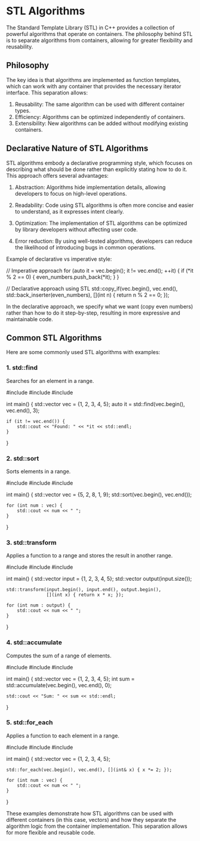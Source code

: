 
# STL Algorithms

The Standard Template Library (STL) in C++ provides a collection of powerful algorithms that operate on containers. The philosophy behind STL is to separate algorithms from containers, allowing for greater flexibility and reusability.

## Philosophy

The key idea is that algorithms are implemented as function templates, which can work with any container that provides the necessary iterator interface. This separation allows:

1. Reusability: The same algorithm can be used with different container types.
2. Efficiency: Algorithms can be optimized independently of containers.
3. Extensibility: New algorithms can be added without modifying existing containers.


## Declarative Nature of STL Algorithms

STL algorithms embody a declarative programming style, which focuses on describing what should be done rather than explicitly stating how to do it. This approach offers several advantages:

1. Abstraction: Algorithms hide implementation details, allowing developers to focus on high-level operations.

2. Readability: Code using STL algorithms is often more concise and easier to understand, as it expresses intent clearly.

3. Optimization: The implementation of STL algorithms can be optimized by library developers without affecting user code.

4. Error reduction: By using well-tested algorithms, developers can reduce the likelihood of introducing bugs in common operations.

Example of declarative vs imperative style:


// Imperative approach
for (auto it = vec.begin(); it != vec.end(); ++it) {
    if (*it % 2 == 0) {
        even_numbers.push_back(*it);
    }
}

// Declarative approach using STL
std::copy_if(vec.begin(), vec.end(), std::back_inserter(even_numbers),
             [](int n) { return n % 2 == 0; });


In the declarative approach, we specify what we want (copy even numbers) rather than how to do it step-by-step, resulting in more expressive and maintainable code.

## Common STL Algorithms

Here are some commonly used STL algorithms with examples:

### 1. std::find

Searches for an element in a range.


#include <algorithm>
#include <vector>
#include <iostream>

int main() {
    std::vector<int> vec = {1, 2, 3, 4, 5};
    auto it = std::find(vec.begin(), vec.end(), 3);
    
    if (it != vec.end()) {
        std::cout << "Found: " << *it << std::endl;
    }
}


### 2. std::sort

Sorts elements in a range.


#include <algorithm>
#include <vector>
#include <iostream>

int main() {
    std::vector<int> vec = {5, 2, 8, 1, 9};
    std::sort(vec.begin(), vec.end());
    
    for (int num : vec) {
        std::cout << num << " ";
    }
}


### 3. std::transform

Applies a function to a range and stores the result in another range.


#include <algorithm>
#include <vector>
#include <iostream>

int main() {
    std::vector<int> input = {1, 2, 3, 4, 5};
    std::vector<int> output(input.size());
    
    std::transform(input.begin(), input.end(), output.begin(),
                   [](int x) { return x * x; });
    
    for (int num : output) {
        std::cout << num << " ";
    }
}


### 4. std::accumulate

Computes the sum of a range of elements.


#include <numeric>
#include <vector>
#include <iostream>

int main() {
    std::vector<int> vec = {1, 2, 3, 4, 5};
    int sum = std::accumulate(vec.begin(), vec.end(), 0);
    
    std::cout << "Sum: " << sum << std::endl;
}


### 5. std::for_each

Applies a function to each element in a range.


#include <algorithm>
#include <vector>
#include <iostream>

int main() {
    std::vector<int> vec = {1, 2, 3, 4, 5};
    
    std::for_each(vec.begin(), vec.end(), [](int& x) { x *= 2; });
    
    for (int num : vec) {
        std::cout << num << " ";
    }
}


These examples demonstrate how STL algorithms can be used with different containers (in this case, vectors) and how they separate the algorithm logic from the container implementation. This separation allows for more flexible and reusable code.
